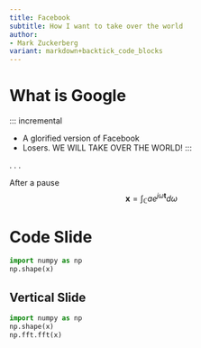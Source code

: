 ```yaml
---
title: Facebook
subtitle: How I want to take over the world
author: 
- Mark Zuckerberg
variant: markdown+backtick_code_blocks
---
```


# What is Google

::: incremental
- A glorified version of Facebook
- Losers. WE WILL TAKE OVER THE WORLD! 
::: 

. . .

After a pause
$$\boldsymbol{x} = \int_\mathbb{C} a e^{j\omega \boldsymbol{t}}d\omega$$


# Code Slide 

```python
import numpy as np 
np.shape(x)
```

## Vertical Slide

```python
import numpy as np 
np.shape(x)
np.fft.fft(x)
```
